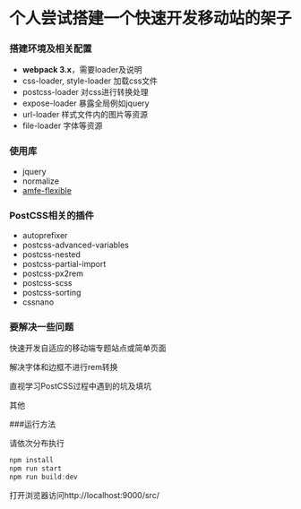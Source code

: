 # 个人尝试搭建一个快速开发移动站的架子

### 搭建环境及相关配置

- **webpack 3.x**，需要loader及说明
- css-loader, style-loader 加载css文件
- postcss-loader 对css进行转换处理
- expose-loader 暴露全局例如jquery
- url-loader 样式文件内的图片等资源
- file-loader 字体等资源

### 使用库

- jquery
- normalize
- [amfe-flexible](https://github.com/amfe/lib-flexible)

### PostCSS相关的插件

- autoprefixer
- postcss-advanced-variables
- postcss-nested
- postcss-partial-import
- postcss-px2rem
- postcss-scss
- postcss-sorting
- cssnano

### 要解决一些问题

快速开发自适应的移动端专题站点或简单页面

解决字体和边框不进行rem转换

直视学习PostCSS过程中遇到的坑及填坑

其他

###运行方法

请依次分布执行

```javascript
npm install
npm run start
npm run build:dev
```

打开浏览器访问http://localhost:9000/src/